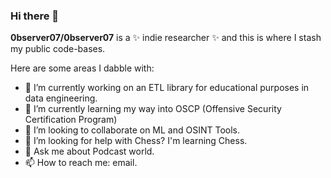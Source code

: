 ### Hi there 👋

<!--
**0bserver07/0bserver07** is a ✨ _special_ ✨ repository because its `README.md` (this file) appears on your GitHub profile.

Here are some ideas to get you started:

- 🔭 I’m currently working on ...
- 🌱 I’m currently learning ...
- 👯 I’m looking to collaborate on ...
- 🤔 I’m looking for help with ...
- 💬 Ask me about ...
- 📫 How to reach me: ...
- 😄 Pronouns: ...
- ⚡ Fun fact: ...
-->

**0bserver07/0bserver07** is a ✨ indie researcher ✨ and this is where I stash my public code-bases.

Here are some areas I dabble with:

- 🔭 I’m currently working on an ETL library for educational purposes in data engineering.
- 🌱 I’m currently learning my way into OSCP (Offensive Security Certification Program)
- 👯 I’m looking to collaborate on ML and OSINT Tools.
- 🤔 I’m looking for help with Chess? I'm learning Chess.
- 💬 Ask me about Podcast world.
- 📫 How to reach me: email.
